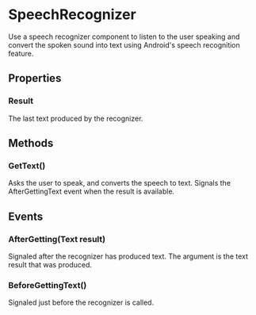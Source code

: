 # SpeechRecognizer

Use a speech recognizer component to listen to the user speaking and convert the spoken sound into text using Android's speech recognition feature.

## Properties

### Result

The last text produced by the recognizer.

## Methods

### GetText\(\)

Asks the user to speak, and converts the speech to text. Signals the AfterGettingText event when the result is available.

## Events

### AfterGetting\(Text result\)

Signaled after the recognizer has produced text. The argument is the text result that was produced.

### BeforeGettingText\(\)

Signaled just before the recognizer is called.

